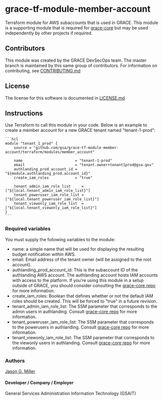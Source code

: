 
# grace-tf-module-member-account

Terraform module for AWS subaccounts that is used in GRACE. This module is a supporting module that is required for [grace-core](https://github.com/GSA/grace-core) but may be used independently by other projects if required.

## Contributors

This module was created by the GRACE DevSecOps team. The master branch is maintained by this same group of contributors. For information on contributing, see [CONTRIBUTING.md](https://github.com/gsa/grace-tf-module/budget/CONTRIBUTING.md)

## License

The license for this software is documented in [LICENSE.md](https://github.com/gsa/grace-tf-module-budget/LICENSE.md)

## Instructions

Use Terraform to call this module in your code. Below is an example to create a member account for a new GRACE tenant named "tenant-1-prod":

    ```hcl
    module "tenant_1_prod" {
        source = "github.com/gsa/grace-tf-module-member-account/terraform/modules/member_account"

        name                        = "tenant-1-prod"
        email                       = "tenant.owner+tenant1prod@gsa.gov"
        authlanding_prod_account_id = "${module.authlanding_prod.account_id}"
        create_iam_roles            = "true"

        tenant_admin_iam_role_list     = ["${local.tenant_admin_iam_role_list}"]
        tenant_poweruser_iam_role_list = ["${local.tenant_poweruser_iam_role_list}"]
        tenant_viewonly_iam_role_list  = ["${local.tenant_viewonly_iam_role_list}"]
    }
    ```

### Required variables

You must supply the following variables to the module:

* name: a simple name that will be used for displaying the resulting budget notification within AWS.
* email: Email address of the tenant owner (will be assigned to the root account).
* authlanding_prod_account_id: This is the subaccount ID of the authlanding AWS account. The authlanding account hosts IAM accounts with access to the platform. If you're using this module in a setup outside of GRACE, you should consider consulting the [grace-core repo](https://github.com/gsa/grace-core) for more information.
* create_iam_roles: Boolean that defines whether or not the default IAM roles should be created. This will be forced to "true" in a future revision.
* tenant_admin_iam_role_list: The SSM parameter that corresponds to the admin users in authlanding. Consult [grace-core repo](https://github.com/gsa/grace-core) for more information.
* tenant_poweruser_iam_role_list: The SSM parameter that corresponds to the powerusers in authlanding. Consult [grace-core repo](https://github.com/gsa/grace-core) for more information.
* tenant_viewonly_iam_role_list: The SSM parameter that corresponds to the viewonly users in authlanding.  Consult [grace-core repo](https://github.com/gsa/grace-core) for more information.

### Authors

[Jason G. Miller](mailto:jasong.miller@gsa.gov)

#### Developer / Company / Employer

General Services Administration Information Technology (GSAIT)
